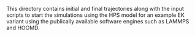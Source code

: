 This directory contains initial and final trajectories along with the input scripts to start the simulations using the HPS model for an example EK variant using the publically available software engines such as LAMMPS and HOOMD.
